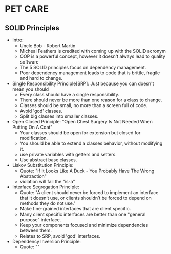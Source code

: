 # PET CARE

## SOLID Principles

- Intro:
    - Uncle Bob - Robert Martin
    - Micheal Feathers is credited with coming up with the SOLID acronym
    - OOP is a powerful concept, however it doesn't always lead to quality software
    - The 5 SOLID principles focus on dependency management.
    - Poor dependency management leads to code that is brittle, fragile and hard to change.
- Single Responsibility Principle[SRP]: Just because you can doesn't mean you should
    - Every class should have a single responsibility.
    - There should never be more than one reason for a class to change.
    - Classes should be small, no more than a screen full of code.
    - Avoid 'god' classes.
    - Split big classes into smaller classes.
- Open Closed Principle: "Open Chest Surgery Is Not Needed When Putting On A Coat"
    - Your classes should be open for extension but closed for modification.
    - You should be able to extend a classes behavior, without modifying it.
    - use private variables with getters and setters.
    - Use abstract base classes.
- Liskov Substitution Principle: 
    - Quote: "If It Looks Like A Duck - You Probably Have The Wrong Abstraction"
    - violation will fail the "is-a"
- Interface Segregation Principle:
    - Quote: "A client should never be forced to implement an interface that it doesn’t use,
     or clients shouldn’t be forced to depend on methods they do not use."
    - Make fine-grained interfaces that are client specific.
    - Many client specific interfaces are better than one "general purpose" interface.
    - Keep your components focused and minimize dependencies between them.
    - Relates to SRP, avoid 'god' interfaces.
- Dependency Inversion Principle:
    - Quote: ""

